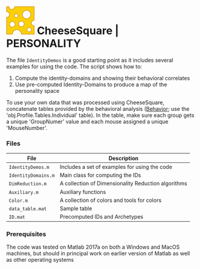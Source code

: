 # ![](https://github.com/AnonyMouseNeuro/CheeseSquare/raw/master/images/cheese.png) CheeseSquare | PERSONALITY

The file `IdentityDemos` is a good starting point as it includes several examples for using the code. The script shows how to:

1. Compute the identity-domains and showing their behavioral correlates
2. Use pre-computed Identity-Domains to produce a map of the personality space

To use your own data that was processed using CheeseSquare, concatenate tables provided by the behavioral analysis ([Behavior](https://github.com/AnonyMouseNeuro/CheeseSquare/tree/master/Behavior); use the 'obj.Profile.Tables.Individual' table). In the table, make sure each group gets a unique 'GroupNumer' value and each mouse assigned a unique 'MouseNumber'.

### Files

| File                | Description                                         |
| ------------------- | --------------------------------------------------- |
| `IdentityDemos.m`   | Includes a set of examples for using the code       |
| `IdentityDomains.m` | Main class for computing the IDs                    |
| `DimReduction.m`    | A collection of Dimensionality Reduction algorithms |
| `Auxiliary.m`       | Auxiliary functions                                 |
| `Color.m`           | A collection of colors and tools for colors         |
| `data_table.mat`    | Sample table                                        |
| `ID.mat`            | Precomputed IDs and Archetypes                      |

### Prerequisites

The code was tested on Matlab 2017a on both a Windows and MacOS machines, but should in principal work on earlier version of Matlab as well as other operating systems

### 
